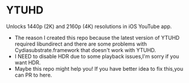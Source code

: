 # YTUHD

Unlocks 1440p (2K) and 2160p (4K) resolutions in iOS YouTube app.
- The reason I created this repo because the latest version of YTUHD required libundirect and there are some problems with Cydiasubstrate.framework that doesn't work with YTUHD.
- I NEED to disable HDR due to some playback issues,I'm sorry if you want HDR.
- Maybe this repo might help you! If you have better idea to fix this,you can PR to here.
